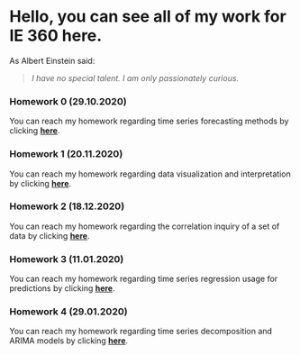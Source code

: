 # Hello, you can see all of my work for IE 360 here.

As Albert Einstein said:

> *I have no special talent.*
> *I am only passionately curious.*

### Homework 0 (29.10.2020)
You can reach my homework regarding time series forecasting methods by clicking [**here**](Files/example_homework_0.html).

### Homework 1 (20.11.2020)
You can reach my homework regarding data visualization and interpretation by clicking [**here**](Files/Homework_1.html).

### Homework 2 (18.12.2020)
You can reach my homework regarding the correlation inquiry of a set of data by clicking [**here**](Files/HW2.html).

### Homework 3 (11.01.2020)
You can reach my homework regarding time series regression usage for predictions by clicking [**here**](Files/HW3.html).

### Homework 4 (29.01.2020)
You can reach my homework regarding time series decomposition and ARIMA models by clicking [**here**](Files/HW4.html).
